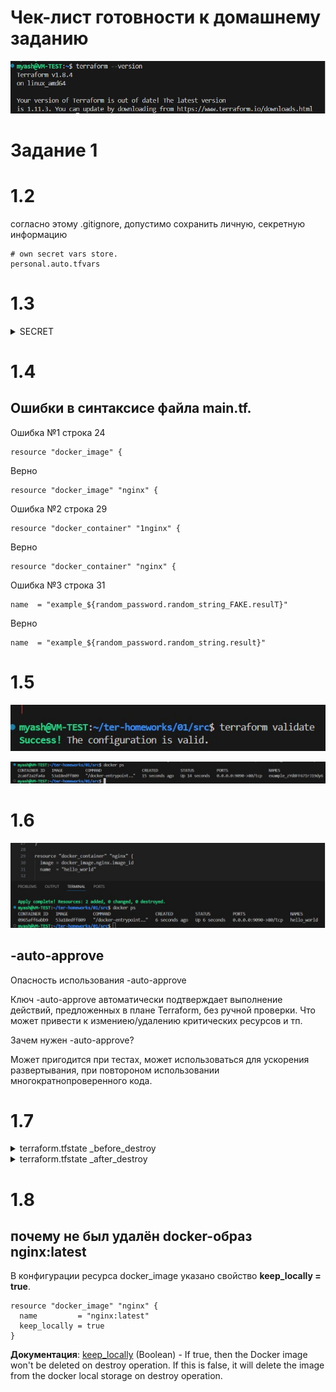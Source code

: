 # Чек-лист готовности к домашнему заданию
![Terraform Version](https://github.com/Myash-New/ter-homeworks/blob/main/01/01/task01version.jpg)

# Задание 1
# 1.2
согласно этому .gitignore, допустимо сохранить личную, секретную информацию
```
# own secret vars store.
personal.auto.tfvars
```
# 1.3
<details>
  <summary>SECRET</summary>
  
```
"result": "zYd8FF67IrJ19dy6",
```

</details>

# 1.4
## Ошибки в синтаксисе файла main.tf.
Ошибка №1 строка 24
```
resource "docker_image" {
```
Верно
```
resource "docker_image" "nginx" {
```
Ошибка №2 строка 29
```
resource "docker_container" "1nginx" {
```
Верно
```
resource "docker_container" "nginx" {
```
Ошибка №3 строка 31
```
name  = "example_${random_password.random_string_FAKE.resulT}"
```
Верно
```
name  = "example_${random_password.random_string.result}"
```
# 1.5

![validate](https://github.com/Myash-New/ter-homeworks/blob/main/01/01/task01validate.jpg)

![docker_ps](https://github.com/Myash-New/ter-homeworks/blob/main/01/01/task01docker_ps.jpg)

# 1.6

![docker_ps_after_name_change](https://github.com/Myash-New/ter-homeworks/blob/main/01/01/task01docker_ps2.jpg)

## -auto-approve
Опасность использования -auto-approve

Ключ -auto-approve автоматически подтверждает выполнение действий, предложенных в плане Terraform, без ручной проверки. 
Что может привести к измениею/удалению критических ресурсов и тп.

Зачем нужен -auto-approve?

Может пригодится при тестах, может использоваться для ускорения развертывания, при повтороном использовании многократнопроверенного кода. 

# 1.7

<details>
  <summary>terraform.tfstate _before_destroy</summary>
  
```
{
  "version": 4,
  "terraform_version": "1.8.4",
  "serial": 29,
  "lineage": "04578dc8-38ba-36f0-acb9-38c09d74a358",
  "outputs": {},
  "resources": [
    {
      "mode": "managed",
      "type": "docker_container",
      "name": "nginx",
      "provider": "provider[\"registry.terraform.io/kreuzwerker/docker\"]",
      "instances": [
        {
          "schema_version": 2,
          "attributes": {
            "attach": false,
            "bridge": "",
            "capabilities": [],
            "cgroupns_mode": null,
            "command": [
              "nginx",
              "-g",
              "daemon off;"
            ],
            "container_logs": null,
            "container_read_refresh_timeout_milliseconds": 15000,
            "cpu_set": "",
            "cpu_shares": 0,
            "destroy_grace_seconds": null,
            "devices": [],
            "dns": null,
            "dns_opts": null,
            "dns_search": null,
            "domainname": "",
            "entrypoint": [
              "/docker-entrypoint.sh"
            ],
            "env": [],
            "exit_code": null,
            "gpus": null,
            "group_add": null,
            "healthcheck": null,
            "host": [],
            "hostname": "0965aff6abb9",
            "id": "0965aff6abb96d524db1fc5395d527abbd09d867dc8d3092a2b1688a5b85dc30",
            "image": "sha256:53a18edff8091d5faff1e42b4d885bc5f0f897873b0b8f0ace236cd5930819b0",
            "init": false,
            "ipc_mode": "private",
            "labels": [],
            "log_driver": "json-file",
            "log_opts": null,
            "logs": false,
            "max_retry_count": 0,
            "memory": 0,
            "memory_swap": 0,
            "mounts": [],
            "must_run": true,
            "name": "hello_world",
            "network_data": [
              {
                "gateway": "172.17.0.1",
                "global_ipv6_address": "",
                "global_ipv6_prefix_length": 0,
                "ip_address": "172.17.0.2",
                "ip_prefix_length": 16,
                "ipv6_gateway": "",
                "mac_address": "9e:7e:ea:61:e6:01",
                "network_name": "bridge"
              }
            ],
            "network_mode": "bridge",
            "networks_advanced": [],
            "pid_mode": "",
            "ports": [
              {
                "external": 9090,
                "internal": 80,
                "ip": "0.0.0.0",
                "protocol": "tcp"
              }
            ],
            "privileged": false,
            "publish_all_ports": false,
            "read_only": false,
            "remove_volumes": true,
            "restart": "no",
            "rm": false,
            "runtime": "runc",
            "security_opts": [],
            "shm_size": 64,
            "start": true,
            "stdin_open": false,
            "stop_signal": "SIGQUIT",
            "stop_timeout": 0,
            "storage_opts": null,
            "sysctls": null,
            "tmpfs": null,
            "tty": false,
            "ulimit": [],
            "upload": [],
            "user": "",
            "userns_mode": "",
            "volumes": [],
            "wait": false,
            "wait_timeout": 60,
            "working_dir": ""
          },
          "sensitive_attributes": [],
          "private": "eyJzY2hlbWFfdmVyc2lvbiI6IjIifQ==",
          "dependencies": [
            "docker_image.nginx"
          ]
        }
      ]
    },
    {
      "mode": "managed",
      "type": "docker_image",
      "name": "nginx",
      "provider": "provider[\"registry.terraform.io/kreuzwerker/docker\"]",
      "instances": [
        {
          "schema_version": 0,
          "attributes": {
            "build": [],
            "force_remove": null,
            "id": "sha256:53a18edff8091d5faff1e42b4d885bc5f0f897873b0b8f0ace236cd5930819b0nginx:latest",
            "image_id": "sha256:53a18edff8091d5faff1e42b4d885bc5f0f897873b0b8f0ace236cd5930819b0",
            "keep_locally": true,
            "name": "nginx:latest",
            "platform": null,
            "pull_triggers": null,
            "repo_digest": "nginx@sha256:124b44bfc9ccd1f3cedf4b592d4d1e8bddb78b51ec2ed5056c52d3692baebc19",
            "triggers": null
          },
          "sensitive_attributes": [],
          "private": "bnVsbA=="
        }
      ]
    },
    {
      "mode": "managed",
      "type": "random_password",
      "name": "random_string",
      "provider": "provider[\"registry.terraform.io/hashicorp/random\"]",
      "instances": [
        {
          "schema_version": 3,
          "attributes": {
            "bcrypt_hash": "$2a$10$4HEH7mGzGPhLxHRbRu/DMOkX99ckNtG9DnK/BtnnlA95rfZ35W5S2",
            "id": "none",
            "keepers": null,
            "length": 16,
            "lower": true,
            "min_lower": 1,
            "min_numeric": 1,
            "min_special": 0,
            "min_upper": 1,
            "number": true,
            "numeric": true,
            "override_special": null,
            "result": "C3YnpbQ0VB5z8erj",
            "special": false,
            "upper": true
          },
          "sensitive_attributes": [
            [
              {
                "type": "get_attr",
                "value": "result"
              }
            ],
            [
              {
                "type": "get_attr",
                "value": "bcrypt_hash"
              }
            ]
          ]
        }
      ]
    }
  ],
  "check_results": null
}
```

</details>
<details>
  <summary>terraform.tfstate _after_destroy</summary>
  
```
{
  "version": 4,
  "terraform_version": "1.8.4",
  "serial": 33,
  "lineage": "04578dc8-38ba-36f0-acb9-38c09d74a358",
  "outputs": {},
  "resources": [],
  "check_results": null
}
```
</details>

# 1.8
## почему не был удалён docker-образ nginx:latest
В конфигурации ресурса docker_image указано свойство **keep_locally = true**. 
```
resource "docker_image" "nginx" {
  name         = "nginx:latest"
  keep_locally = true
}
```

**Документация**:
[keep_locally](https://registry.terraform.io/providers/kreuzwerker/docker/latest/docs/resources/image.html#keep_locally-1) (Boolean) - If true, then the Docker image won't be deleted on destroy operation. If this is false, it will delete the image from the docker local storage on destroy operation.
